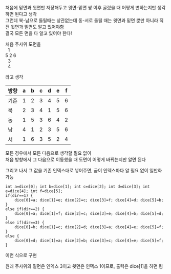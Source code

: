 처음에 밑면과 윗면만 저장해두고 윗면-밑면 쌍 이후 굴렸을 때 어떻게 변하는지만 생각하면 된다고 생각</br>
그런데 북-남으로 돌릴때는 상관없는데 동-서로 돌릴 때는 윗면과 밑면 뿐만 아니라 직전 윗면과 밑면도 알고 있어야함</br>
결국 모든 면을 다 알고 있어야 한다!

처음 주사위 도면을</br>
&nbsp;&nbsp;1</br>
5 2 6</br>
&nbsp;&nbsp;3</br>
&nbsp;&nbsp;4
  
라고 생각

|방향 | a | b | c | d | e | f|
|--|--|--|--|--|--|--|
|기존|1|2|3|4|5|6|
|북|2|3|4|1|5|6|
|동|1|5|3|6|4|2|
|남|4|1|2|3|5|6|
|서|1|6|3|5|2|4|

모든 경우에서 모든 다음으로 생각할 필요 없이</br>
처음 방향에서 그 다음으로 이동했을 때 도면이 어떻게 바뀌는지만 알면 된다

그리고 나서 그 값을 기존 인덱스대로 넣어주면, 굳이 인덱스마다 알 필요 없이 일반화 가능

```
int a=dice[0]; int b=dice[1]; int c=dice[2]; int d=dice[3]; int e=dice[4]; int f=dice[5];
if(dir==1) {
	dice[0]=a; dice[1]=e; dice[2]=c; dice[3]=f; dice[4]=d; dice[5]=b;
}
else if(dir==2) {
	dice[0]=a; dice[1]=f; dice[2]=c; dice[3]=e; dice[4]=b; dice[5]=d;
}
else if(dir==3) {
	dice[0]=b; dice[1]=c; dice[2]=d; dice[3]=a; dice[4]=e; dice[5]=f;
}
else {
	dice[0]=d; dice[1]=a; dice[2]=b; dice[3]=c; dice[4]=e; dice[5]=f;
}
```
이런 식으로 구현

원래 주사위의 밑면은 인덱스 3이고 윗면은 인덱스 1이므로, 출력은 dice[1]을 하면 됨
